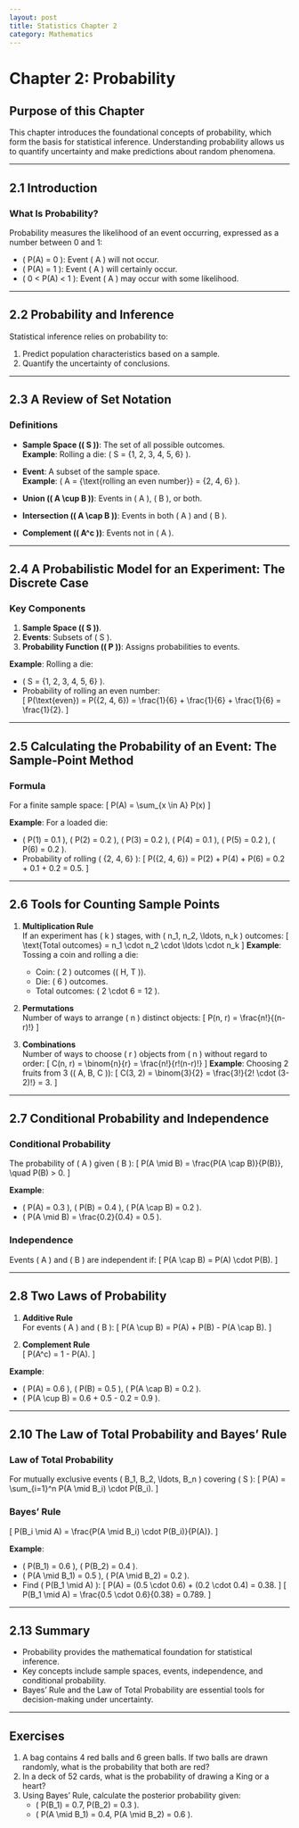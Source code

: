 ```yaml
---
layout: post
title: Statistics Chapter 2
category: Mathematics
---
```


# Chapter 2: Probability

## Purpose of this Chapter
This chapter introduces the foundational concepts of probability, which form the basis for statistical inference. Understanding probability allows us to quantify uncertainty and make predictions about random phenomena.

---

## 2.1 Introduction

### What Is Probability?
Probability measures the likelihood of an event occurring, expressed as a number between 0 and 1:
- \( P(A) = 0 \): Event \( A \) will not occur.
- \( P(A) = 1 \): Event \( A \) will certainly occur.
- \( 0 < P(A) < 1 \): Event \( A \) may occur with some likelihood.

---

## 2.2 Probability and Inference
Statistical inference relies on probability to:
1. Predict population characteristics based on a sample.
2. Quantify the uncertainty of conclusions.

---

## 2.3 A Review of Set Notation

### Definitions
- **Sample Space (\( S \))**: The set of all possible outcomes.  
  **Example**: Rolling a die: \( S = \{1, 2, 3, 4, 5, 6\} \).

- **Event**: A subset of the sample space.  
  **Example**: \( A = \{\text{rolling an even number}\} = \{2, 4, 6\} \).

- **Union (\( A \cup B \))**: Events in \( A \), \( B \), or both.

- **Intersection (\( A \cap B \))**: Events in both \( A \) and \( B \).

- **Complement (\( A^c \))**: Events not in \( A \).

---

## 2.4 A Probabilistic Model for an Experiment: The Discrete Case

### Key Components
1. **Sample Space (\( S \))**.
2. **Events**: Subsets of \( S \).
3. **Probability Function (\( P \))**: Assigns probabilities to events.

**Example**: Rolling a die:  
- \( S = \{1, 2, 3, 4, 5, 6\} \).  
- Probability of rolling an even number:  
  \[
  P(\text{even}) = P(\{2, 4, 6\}) = \frac{1}{6} + \frac{1}{6} + \frac{1}{6} = \frac{1}{2}.
  \]

---

## 2.5 Calculating the Probability of an Event: The Sample-Point Method

### Formula
For a finite sample space:
\[
P(A) = \sum_{x \in A} P(x)
\]

**Example**: For a loaded die:
- \( P(1) = 0.1 \), \( P(2) = 0.2 \), \( P(3) = 0.2 \), \( P(4) = 0.1 \), \( P(5) = 0.2 \), \( P(6) = 0.2 \).  
- Probability of rolling \( \{2, 4, 6\} \):
  \[
  P(\{2, 4, 6\}) = P(2) + P(4) + P(6) = 0.2 + 0.1 + 0.2 = 0.5.
  \]

---

## 2.6 Tools for Counting Sample Points

1. **Multiplication Rule**  
   If an experiment has \( k \) stages, with \( n_1, n_2, \ldots, n_k \) outcomes:
   \[
   \text{Total outcomes} = n_1 \cdot n_2 \cdot \ldots \cdot n_k
   \]
   **Example**: Tossing a coin and rolling a die:
   - Coin: \( 2 \) outcomes (\( H, T \)).
   - Die: \( 6 \) outcomes.
   - Total outcomes: \( 2 \cdot 6 = 12 \).

2. **Permutations**  
   Number of ways to arrange \( n \) distinct objects:
   \[
   P(n, r) = \frac{n!}{(n-r)!}
   \]

3. **Combinations**  
   Number of ways to choose \( r \) objects from \( n \) without regard to order:
   \[
   C(n, r) = \binom{n}{r} = \frac{n!}{r!(n-r)!}
   \]
   **Example**: Choosing 2 fruits from 3 (\( A, B, C \)):
   \[
   C(3, 2) = \binom{3}{2} = \frac{3!}{2! \cdot (3-2)!} = 3.
   \]

---

## 2.7 Conditional Probability and Independence

### Conditional Probability
The probability of \( A \) given \( B \):
\[
P(A \mid B) = \frac{P(A \cap B)}{P(B)}, \quad P(B) > 0.
\]

**Example**:
- \( P(A) = 0.3 \), \( P(B) = 0.4 \), \( P(A \cap B) = 0.2 \).  
- \( P(A \mid B) = \frac{0.2}{0.4} = 0.5 \).

### Independence
Events \( A \) and \( B \) are independent if:
\[
P(A \cap B) = P(A) \cdot P(B).
\]

---

## 2.8 Two Laws of Probability

1. **Additive Rule**  
   For events \( A \) and \( B \):
   \[
   P(A \cup B) = P(A) + P(B) - P(A \cap B).
   \]

2. **Complement Rule**  
   \[
   P(A^c) = 1 - P(A).
   \]

**Example**:
- \( P(A) = 0.6 \), \( P(B) = 0.5 \), \( P(A \cap B) = 0.2 \).  
- \( P(A \cup B) = 0.6 + 0.5 - 0.2 = 0.9 \).

---

## 2.10 The Law of Total Probability and Bayes’ Rule

### Law of Total Probability
For mutually exclusive events \( B_1, B_2, \ldots, B_n \) covering \( S \):
\[
P(A) = \sum_{i=1}^n P(A \mid B_i) \cdot P(B_i).
\]

### Bayes’ Rule
\[
P(B_i \mid A) = \frac{P(A \mid B_i) \cdot P(B_i)}{P(A)}.
\]

**Example**:
- \( P(B_1) = 0.6 \), \( P(B_2) = 0.4 \).  
- \( P(A \mid B_1) = 0.5 \), \( P(A \mid B_2) = 0.2 \).  
- Find \( P(B_1 \mid A) \):
  \[
  P(A) = (0.5 \cdot 0.6) + (0.2 \cdot 0.4) = 0.38.
  \]
  \[
  P(B_1 \mid A) = \frac{0.5 \cdot 0.6}{0.38} = 0.789.
  \]

---

## 2.13 Summary
- Probability provides the mathematical foundation for statistical inference.
- Key concepts include sample spaces, events, independence, and conditional probability.
- Bayes’ Rule and the Law of Total Probability are essential tools for decision-making under uncertainty.

---

## Exercises
1. A bag contains 4 red balls and 6 green balls. If two balls are drawn randomly, what is the probability that both are red?
2. In a deck of 52 cards, what is the probability of drawing a King or a heart?
3. Using Bayes’ Rule, calculate the posterior probability given:
   - \( P(B_1) = 0.7, P(B_2) = 0.3 \).
   - \( P(A \mid B_1) = 0.4, P(A \mid B_2) = 0.6 \).
